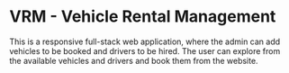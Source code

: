# VRM - Vehicle Rental Management
This is a responsive full-stack web application, where the admin can add vehicles to be booked and drivers to be hired. The user can explore from the available vehicles and drivers and book them from the website.
